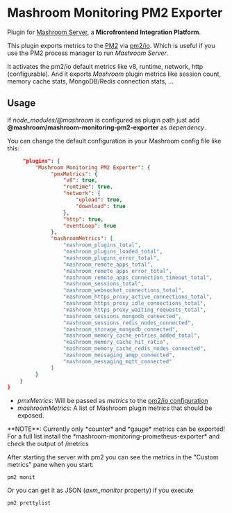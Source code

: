 
# Mashroom Monitoring PM2 Exporter

Plugin for [Mashroom Server](https://www.mashroom-server.com), a **Microfrontend Integration Platform**.

This plugin exports metrics to the [PM2](https://pm2.keymetrics.io) via [pm2/io](https://github.com/keymetrics/pm2-io-apm#readme).
Which is useful if you use the PM2 process manager to run *Mashroom Server*.

It activates the pm2/io default metrics like v8, runtime, network, http (configurable).
And it exports *Mashroom* plugin metrics like session count, memory cache stats, MongoDB/Redis connection stats, ...

## Usage

If *node_modules/@mashroom* is configured as plugin path just add **@mashroom/mashroom-monitoring-pm2-exporter** as *dependency*.

You can change the default configuration in your Mashroom config file like this:

```json
     "plugins": {
         "Mashroom Monitoring PM2 Exporter": {
              "pmxMetrics": {
                  "v8": true,
                  "runtime": true,
                  "network": {
                      "upload": true,
                      "download": true
                  },
                  "http": true,
                  "eventLoop": true
              },
              "mashroomMetrics": [
                  "mashroom_plugins_total",
                  "mashroom_plugins_loaded_total",
                  "mashroom_plugins_error_total",
                  "mashroom_remote_apps_total",
                  "mashroom_remote_apps_error_total",
                  "mashroom_remote_apps_connection_timeout_total",
                  "mashroom_sessions_total",
                  "mashroom_websocket_connections_total",
                  "mashroom_https_proxy_active_connections_total",
                  "mashroom_https_proxy_idle_connections_total",
                  "mashroom_https_proxy_waiting_requests_total",
                  "mashroom_sessions_mongodb_connected",
                  "mashroom_sessions_redis_nodes_connected",
                  "mashroom_storage_mongodb_connected",
                  "mashroom_memory_cache_entries_added_total",
                  "mashroom_memory_cache_hit_ratio",
                  "mashroom_memory_cache_redis_nodes_connected",
                  "mashroom_messaging_amqp_connected",
                  "mashroom_messaging_mqtt_connected"
              ]
         }
    }
}
```

 * _pmxMetrics_: Will be passed as *metrics* to the [pm2/io configuration](https://github.com/keymetrics/pm2-io-apm/tree/master#configuration)
 * _mashroomMetrics_: A list of Mashroom plugin metrics that should be exposed.

<span class="panel-info">
**NOTE**: Currently only *counter* and *gauge* metrics can be exported!
For a full list install the *mashroom-monitoring-prometheus-exporter* and check the output of /metrics
</span>

After starting the server with pm2 you can see the metrics in the "Custom metrics" pane when you start:

    pm2 monit

Or you can get it as JSON (*axm_monitor* property) if you execute

    pm2 prettylist
